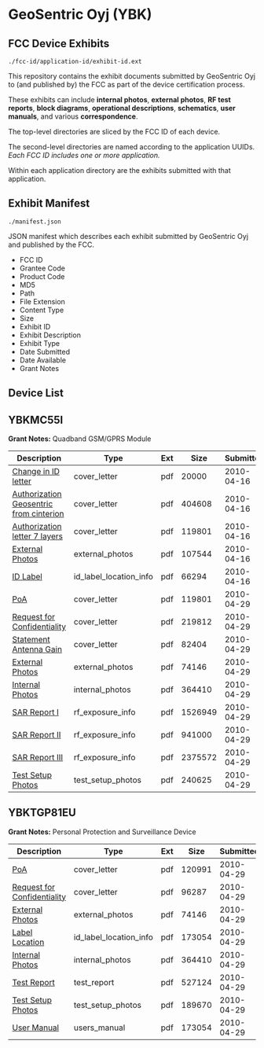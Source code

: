 # GeoSentric Oyj (YBK)
## FCC Device Exhibits

```
./fcc-id/application-id/exhibit-id.ext
```

This repository contains the exhibit documents submitted by GeoSentric Oyj to (and published by) the FCC as part of the device certification process.

These exhibits can include **internal photos**, **external photos**, **RF test reports**, **block diagrams**, **operational descriptions**, **schematics**, **user manuals**, and various **correspondence**.

The top-level directories are sliced by the FCC ID of each device.

The second-level directories are named according to the application UUIDs. *Each FCC ID includes one or more application.*

Within each application directory are the exhibits submitted with that application. 

## Exhibit Manifest

```
./manifest.json
```

JSON manifest which describes each exhibit submitted by GeoSentric Oyj and published by the FCC.

- FCC ID
- Grantee Code
- Product Code
- MD5
- Path
- File Extension
- Content Type
- Size
- Exhibit ID
- Exhibit Description
- Exhibit Type
- Date Submitted
- Date Available
- Grant Notes

## Device List
## YBKMC55I
**Grant Notes:** Quadband GSM/GPRS Module

| Description | Type | Ext | Size | Submitted | Available |
| ----------- | ---- | --- | ---- | --------- | --------- |
| [Change in ID letter](YBKMC55I/dd4df3d151b16f06bbaab9126b555058/1267963.pdf) | cover_letter | pdf | 20000 | 2010-04-16 | 2010-04-16 |
| [Authorization Geosentric from cinterion](YBKMC55I/dd4df3d151b16f06bbaab9126b555058/1267964.pdf) | cover_letter | pdf | 404608 | 2010-04-16 | 2010-04-16 |
| [Authorization letter 7 layers](YBKMC55I/dd4df3d151b16f06bbaab9126b555058/1267966.pdf) | cover_letter | pdf | 119801 | 2010-04-16 | 2010-04-16 |
| [External Photos](YBKMC55I/dd4df3d151b16f06bbaab9126b555058/1267962.pdf) | external_photos | pdf | 107544 | 2010-04-16 | 2010-04-16 |
| [ID Label](YBKMC55I/dd4df3d151b16f06bbaab9126b555058/1267965.pdf) | id_label_location_info | pdf | 66294 | 2010-04-16 | 2010-04-16 |
| [PoA](YBKMC55I/72a4ce34102849098b8c63358a7b8eec/1267966.pdf) | cover_letter | pdf | 119801 | 2010-04-29 | 2010-04-29 |
| [Request for Confidentiality](YBKMC55I/72a4ce34102849098b8c63358a7b8eec/1274493.pdf) | cover_letter | pdf | 219812 | 2010-04-29 | 2010-04-29 |
| [Statement Antenna Gain](YBKMC55I/72a4ce34102849098b8c63358a7b8eec/1274497.pdf) | cover_letter | pdf | 82404 | 2010-04-29 | 2010-04-29 |
| [External Photos](YBKMC55I/72a4ce34102849098b8c63358a7b8eec/1274463.pdf) | external_photos | pdf | 74146 | 2010-04-29 | 2010-10-26 |
| [Internal Photos](YBKMC55I/72a4ce34102849098b8c63358a7b8eec/1274464.pdf) | internal_photos | pdf | 364410 | 2010-04-29 | 2010-10-26 |
| [SAR Report I](YBKMC55I/72a4ce34102849098b8c63358a7b8eec/1274494.pdf) | rf_exposure_info | pdf | 1526949 | 2010-04-29 | 2010-04-29 |
| [SAR Report II](YBKMC55I/72a4ce34102849098b8c63358a7b8eec/1274495.pdf) | rf_exposure_info | pdf | 941000 | 2010-04-29 | 2010-04-29 |
| [SAR Report III](YBKMC55I/72a4ce34102849098b8c63358a7b8eec/1274496.pdf) | rf_exposure_info | pdf | 2375572 | 2010-04-29 | 2010-04-29 |
| [Test Setup Photos](YBKMC55I/72a4ce34102849098b8c63358a7b8eec/1274491.pdf) | test_setup_photos | pdf | 240625 | 2010-04-29 | 2010-10-26 |
## YBKTGP81EU
**Grant Notes:** Personal Protection and Surveillance Device

| Description | Type | Ext | Size | Submitted | Available |
| ----------- | ---- | --- | ---- | --------- | --------- |
| [PoA](YBKTGP81EU/30cceaf22aa8f3b46e5a952e53c2af38/1274469.pdf) | cover_letter | pdf | 120991 | 2010-04-29 | 2010-04-29 |
| [Request for Confidentiality](YBKTGP81EU/30cceaf22aa8f3b46e5a952e53c2af38/1274470.pdf) | cover_letter | pdf | 96287 | 2010-04-29 | 2010-04-29 |
| [External Photos](YBKTGP81EU/30cceaf22aa8f3b46e5a952e53c2af38/1274463.pdf) | external_photos | pdf | 74146 | 2010-04-29 | 2010-10-26 |
| [Label Location](YBKTGP81EU/30cceaf22aa8f3b46e5a952e53c2af38/1274467.pdf) | id_label_location_info | pdf | 173054 | 2010-04-29 | 2010-04-29 |
| [Internal Photos](YBKTGP81EU/30cceaf22aa8f3b46e5a952e53c2af38/1274464.pdf) | internal_photos | pdf | 364410 | 2010-04-29 | 2010-10-26 |
| [Test Report](YBKTGP81EU/30cceaf22aa8f3b46e5a952e53c2af38/1274468.pdf) | test_report | pdf | 527124 | 2010-04-29 | 2010-04-29 |
| [Test Setup Photos](YBKTGP81EU/30cceaf22aa8f3b46e5a952e53c2af38/1274465.pdf) | test_setup_photos | pdf | 189670 | 2010-04-29 | 2010-10-26 |
| [User Manual](YBKTGP81EU/30cceaf22aa8f3b46e5a952e53c2af38/1274467.pdf) | users_manual | pdf | 173054 | 2010-04-29 | 2010-10-26 |
